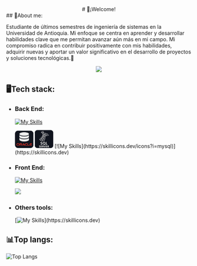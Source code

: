 <div align="center">
  # 👋¡Welcome! 
</div>
## 🌟About me: 

Estudiante de últimos semestres de ingeniería de sistemas en la Universidad de Antioquia. Mi enfoque se centra en aprender y desarrollar habilidades clave que me permitan avanzar aún más en mi campo. Mi compromiso radica en contribuir positivamente con mis habilidades, adquirir nuevas y aportar un valor significativo en el desarrollo de proyectos y soluciones tecnológicas.👏

  <div align="center">
    <img src="https://github-readme-stats.vercel.app/api?username=Leider-20&show_icons=true&theme=dark" />
  </div>


## 🖥️Tech stack:  

- ### Back End:

  [![My Skills](https://skillicons.dev/icons?i=java,spring,idea,maven)](https://skillicons.dev)
  <div>
    <img src="https://github.com/Leider-20/Leider-20/blob/main/icons/oracle.png?raw=true" width="50" />
    <img src="https://github.com/Leider-20/Leider-20/blob/main/icons/sqlserver.png?raw=true" width="50" />
    [![My Skills](https://skillicons.dev/icons?i=mysql)](https://skillicons.dev)
  </div>

          
- ### Front End:
  
  [![My Skills](https://skillicons.dev/icons?i=js,html,css,vscode)](https://skillicons.dev)
  <div>
    <a href="https://skillicons.dev">
      <img src="https://skillicons.dev/icons?i=angular,bootstrap"/>
    </a>
  </div>
  
- ### Others tools:

  [![My Skills](https://skillicons.dev/icons?i=python,git,github,postman,)](https://skillicons.dev)



## 📊Top langs:  
![Top Langs](https://github-readme-stats.vercel.app/api/top-langs/?username=Leider-20&size_weight=0.5&count_weight=0.5)

  


<!--
**Leider-20/Leider-20** is a ✨ _special_ ✨ repository because its `README.md` (this file) appears on your GitHub profile.

Here are some ideas to get you started:

- 🔭 I’m currently working on ...
- 🌱 I’m currently learning ...
- 👯 I’m looking to collaborate on ...
- 🤔 I’m looking for help with ...
- 💬 Ask me about ...
- 📫 How to reach me: ...
- 😄 Pronouns: ...
- ⚡ Fun fact: ...
-->
